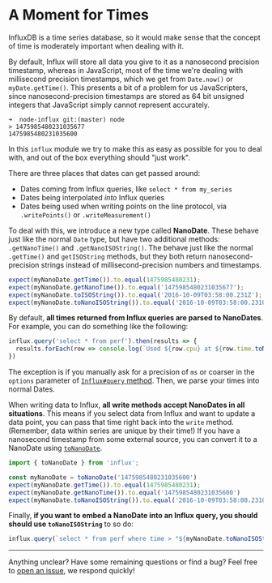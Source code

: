 # A Moment for Times

InfluxDB is a time series database, so it would make sense that the concept of time is moderately important when dealing with it.

By default, Influx will store all data you give to it as a nanosecond precision timestamp, whereas in JavaScript, most of the time we're dealing with millisecond precision timestamps, which we get from `Date.now()` or `myDate.getTime()`. This presents a bit of a problem for us JavaScripters, since nanosecond-precision timestamps are stored as 64 bit unsigned integers that JavaScript simply cannot represent accurately.

```
➜  node-influx git:(master) node
> 1475985480231035677
1475985480231035600
```

In this `influx` module we try to make this as easy as possible for you to deal with, and out of the box everything should "just work".

There are three places that dates can get passed around:

- Dates coming from Influx queries, like `select * from my_series`
- Dates being interpolated _into_ Influx queries
- Dates being used when writing points on the line protocol, via `.writePoints()` or `.writeMeasurement()`

To deal with this, we introduce a new type called **NanoDate**. These behave just like the normal `Date` type, but have two additional methods: `.getNanoTime()` and `.getNanoISOString()`. The behave just like the normal `.getTime()` and `getISOString` methods, but they both return nanosecond-precision strings instead of millisecond-precision numbers and timestamps.

```js
expect(myNanoDate.getTime()).to.equal(1475985480231);
expect(myNanoDate.getNanoTime()).to.equal('1475985480231035677');
expect(myNanoDate.toISOString()).to.equal('2016-10-09T03:58:00.231Z');
expect(myNanoDate.toNanoISOString()).to.equal('2016-10-09T03:58:00.231035677Z');
```

By default, **all times returned from Influx queries are parsed to NanoDates**. For example, you can do something like the following:

```js
influx.query('select * from perf').then(results => {
  results.forEach(row => console.log(`Used ${row.cpu} at ${row.time.toNanoISOString()}`))
})
```

The exception is if you manually ask for a precision of `ms` or coarser in the `options` parameter of [`Influx#query` method](https://node-influx.github.io/class/src/index.js~InfluxDB.html#instance-method-query). Then, we parse your times into normal Dates.

When writing data to Influx, **all write methods accept NanoDates in all situations**. This means if you select data from Influx and want to update a data point, you can pass that time right back into the `write` method. (Remember, data within series are unique by their time!) If you have a nanosecond timestamp from some external source, you can convert it to a NanoDate using [`toNanoDate`](https://node-influx.github.io/function/index.html#static-function-toNanoDate).

```js
import { toNanoDate } from 'influx';

const myNanoDate = toNanoDate('1475985480231035600')
expect(myNanoDate.getTime()).to.equal(1475985480231);
expect(myNanoDate.getNanoTime()).to.equal('1475985480231035600')
expect(myNanoDate.toNanoISOString()).to.equal('2016-10-09T03:58:00.231035600Z')
```

Finally, **if you want to embed a NanoDate into an Influx query, you should should use `toNanoISOString`** to so do:

```js
influx.query(`select * from perf where time > "${myNanoDate.toNanoISOString()}"`)
```

---

Anything unclear? Have some remaining questions or find a bug? Feel free to [open an issue](https://github.com/node-influx/node-influx/issues/new), we respond quickly!
